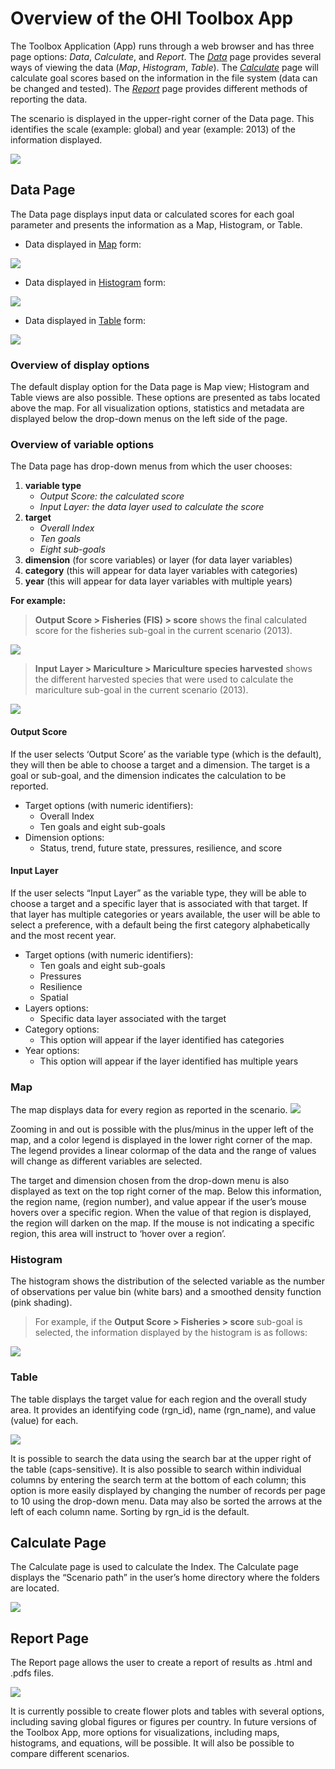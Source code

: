 # Overview of the OHI Toolbox App

The Toolbox Application (App) runs through a web browser and has three page options: *Data*, *Calculate*, and *Report*. The [*Data*](https://github.com/OHI-Science/ohimanual/blob/master/tutorials/overview_toolbox_app.md#data-page) page provides several ways of viewing the data (*Map*, *Histogram*, *Table*).  The [*Calculate*](https://github.com/OHI-Science/ohimanual/blob/master/tutorials/overview_toolbox_app.md#calculate-page) page will calculate goal scores based on the information in the file system (data can be changed and tested). The [*Report*](https://github.com/OHI-Science/ohimanual/blob/master/tutorials/overview_toolbox_app.md#report-page) page provides different methods of reporting the data.  
  
The scenario is displayed in the upper-right corner of the Data page. This identifies the scale (example: global) and year (example: 2013) of the information displayed.  
  
![](./fig/homepage_view.png)

## Data Page
The Data page displays input data or calculated scores for each goal parameter and presents the information as a Map, Histogram, or Table.

  * Data displayed in [Map](https://github.com/OHI-Science/ohimanual/blob/master/tutorials/overview_toolbox_app.md#map) form:
  
![](./fig/datapage_view.png)

  * Data displayed in [Histogram](https://github.com/OHI-Science/ohimanual/blob/master/tutorials/overview_toolbox_app.md#histogram) form:
  
![](./fig/histogrampage_view.png)

  * Data displayed in [Table](https://github.com/OHI-Science/ohimanual/blob/master/tutorials/overview_toolbox_app.md#table) form:
  
![](./fig/tablepage_view.png)

### Overview of display options
The default display option for the Data page is Map view; Histogram and Table views are also possible. These options are presented as tabs located above the map. For all visualization options, statistics and metadata are displayed below the drop-down menus on the left side of the page.

### Overview of variable options

The Data page has drop-down menus from which the user chooses:

1. **variable type**
    + *Output Score: the calculated score*
    + *Input Layer: the data layer used to calculate the score*
2. **target** 
    + *Overall Index*
    + *Ten goals*
    + *Eight sub-goals*
3. **dimension** (for score variables) or layer (for data layer variables)
4. **category** (this will appear for data layer variables with categories)
5. **year** (this will appear for data layer variables with multiple years)


**For example:**

> **Output Score > Fisheries (FIS) > score**
shows the final calculated score for the fisheries sub-goal in the current scenario (2013).

![](./fig/output_score_fisheries_score.png)


> **Input Layer > Mariculture > Mariculture species harvested**
shows the different harvested species that were used to calculate the mariculture sub-goal in the current scenario (2013).

![](./fig/input_mariculture_harvested.png)


#### Output Score
If the user selects ‘Output Score’ as the variable type (which is the default), they will then be able to choose a target and a dimension. The target is a goal or sub-goal, and the dimension indicates the calculation to be reported.

* Target options (with numeric identifiers):
    + Overall Index
    + Ten goals and eight sub-goals
* Dimension options:
    + Status, trend, future state, pressures, resilience, and score
    
#### Input Layer
If the user selects “Input Layer” as the variable type, they will be able to choose a target and a specific layer that is associated with that target. If that layer has multiple categories or years available, the user will be able to select a preference, with a default being the first category alphabetically and the most recent year.

* Target options (with numeric identifiers):
    + Ten goals and eight sub-goals
    + Pressures
    + Resilience
    + Spatial
* Layers options:
    + Specific data layer associated with the target
* Category options:
    + This option will appear if the layer identified has categories
* Year options:
    + This option will appear if the layer identified has multiple years


### Map 
The map displays data for every region as reported in the scenario.
![](./fig/map_view.png)

Zooming in and out is possible with the plus/minus in the upper left of the map, and a color legend is displayed in the lower right corner of the map. The legend provides a linear colormap of the data and the range of values will change as different variables are selected. 

The target and dimension chosen from the drop-down menu is also displayed as text on the top right corner of the map. Below this information, the region name, (region number), and value appear if the user’s mouse hovers over a specific region. When the value of that region is displayed, the region will darken on the map. If the mouse is not indicating a specific region, this area will instruct to ‘hover over a region’.

### Histogram
The histogram shows the distribution of the selected variable as the number of observations per value bin (white bars) and a smoothed density function (pink shading). 

> For example, if the **Output Score > Fisheries > score** sub-goal is selected, the information displayed by the histogram is as follows:


![](./fig/histogram_view.png)


### Table
The table displays the target value for each region and the overall study area. It provides an identifying code (rgn_id), name (rgn_name), and value (value) for each.

![](./fig/table_view.png)

It is possible to search the data using the search bar at the upper right of the table (caps-sensitive). It is also possible to search within individual columns by entering the search term at the bottom of each column; this option is more easily displayed by changing the number of records per page to 10 using the drop-down menu. Data may also be sorted the arrows at the left of each column name. Sorting by rgn_id is the default.


## Calculate Page
The Calculate page is used to calculate the Index. The Calculate page displays the “Scenario path” in the user’s home directory where the folders are located.

![](./fig/calculate_view.png)  
  

## Report Page
The Report page allows the user to create a report of results as .html and .pdfs files.

![](./fig/reportpage_view.png)

It is currently possible to create flower plots and tables with several options, including saving global figures or figures per country. In future versions of the Toolbox App, more options for visualizations, including maps, histograms, and equations, will be possible. It will also be possible to compare different scenarios.

